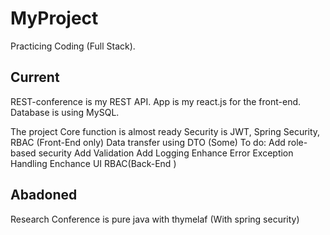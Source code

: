 # MyProject
 Practicing Coding (Full Stack).


Current
---------------------------------------------------------
REST-conference is my REST API.
App is my react.js for the front-end.
Database is using MySQL.


The project Core function is almost ready
Security is JWT, Spring Security, RBAC (Front-End only)
Data transfer using DTO (Some)
To do:
Add role-based security
Add Validation
Add Logging
Enhance Error Exception Handling
Enchance UI
RBAC(Back-End )









Abadoned
-----------------------------------------------------------------------------
Research Conference is pure java with thymelaf (With spring security) 
